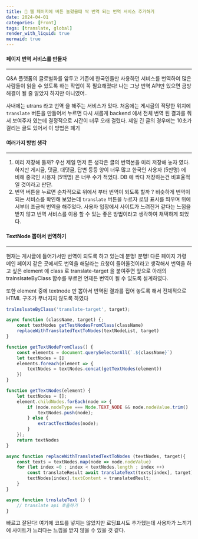 ```yaml
---
title: 🗻 웹 페이지에 버튼 눌렀을떄 싹 번역 되는 번역 서비스 추가하기
date: 2024-04-01
categories: [Front]
tags: [translate, global]
render_with_liquid: true
mermaid: true
---
```

#### 페이지 번역 서비스를 만들자
---
Q&A 플랫폼의 글로벌화를 앞두고 기존에 한국인들만 사용하던 서비스를 번역하여 많은 사람들이 읽을 수 있도록 하는 작업이 꼭 필요해졌다!
나는 그냥 번역 API만 있으면 금방 해결이 될 줄 알았지 하지만 아니였어..

사내에는 utrans 라고 번역 을 해주는 서비스가 있다.
처음에는 게시글의 적당한 위치에 `translate` 버튼을 만들어서 
누르면 다시 새롭게 backend 에서 전체 번역 된 결과를 줘서 보여주자 였는데 
결정적으로 시간이 너무 오래 걸렸다. 
제일 긴 글의 경우에는 10초가 걸리는 글도 있어서 이 방법은 폐기

#### 여러가지 방법 생각
---
1. 미리 저장해 둘까?
우선 제일 먼저 든 생각은 글의 번역본을 미리 저장해 놓자 였다.
하지만 게시글, 댓글, 대댓글, 답변 등등 양이 너무 많고 한국인 사용자 (5만명) 에 비해 중국인 사용자 (5백명) 은 너무 수가 적었다. DB 에 싹다 저장하는건 비효율적일 것이라고 판단.
2. 번역 버튼을 누르면 순차적으로 위에서 부터 번역이 되도록 할까 ?
비슷하게 번역이 되는 서비스를 확인해 보았는데 `translate` 버튼을 누르자 로딩 표시를 띄우며 위에서부터 조금씩 번역을 해주었다. 사용자 입장에서 사이트가 느려진거 같다는 느낌을 받지 않고 번역 서비스를 이용 할 수 있는 좋은 방법이라고 생각하여 채택하게 되었다.

#### TextNode 뽑아서 번역하기
---
현재는 게시글에 들어가서만 번역이 되도록 하고 있는데 분명! 분명! 다른 페이지 가령 메인 페이지 같은 곳에서도 번역을 해달라는 요청이 들어올것이라고 생각해서 번역을 하고 싶은 element 에 class 로 translate-target 을 붙여주면 앞으로 아래의 tralnslsateByClass 함수를 부르면 언제든 번역이 될 수 있도록 설계하였다.

또한 element 중에 textnode 만 뽑아서 번역된 결과를 집어 놓도록 해서 전체적으로 HTML 구조가 무너지지 않도록 하였다


```js
tralnslsateByClass('translate-target', target);

async function (className, target) {;
	const textNodes getTestNodesFromClass(className)
	replaceWithTranslatedTextToNodes(textNodeList, target)
}

function getTextNodeFromClass() {
	const elements = document.querySelectorAll(`.${className}`)
	let textNodes = []
	elements.foreach(element => {
		textNodes = textNodes.concat(getTextNodes(element))
	})
}

function getTextNodes(element) {
	let textNodes = [];
	element.childNodes.forEach(node => {
		if (node.nodeType === Node.TEXT_NODE && node.nodeValue.trim() !== '') {
			textNodes.push(node);
		} else {
			extractTextNodes(node);
		}
	});
	return textNodes
}

async function replaceWithTranslatedTextToNodes (textNodes, target){
	const texts = textNodes.map(node => node.nodeValue)
	for (let index =0 ; index < textNodes.length ; index ++)
		const translateResult await translateText(texts[index], target)
		textNodes[index].textContent = translatedReult;
	}
}

async function trnslateText () {
	// translate api 호출하기
}

```

빠르고 잘된다! 여기에 코드를 넣지는 않았지만 로딩표시도 추가했는데 사용자가 느끼기에 사이트가 느리다는 느낌을 받지 않을 수 있을 것 같다.